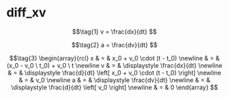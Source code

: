 # diff_xv
$$\tag{1}
v = \frac{dx}{dt}
$$

$$\tag{2}
a = \frac{dv}{dt}
$$

$$\tag{3}
\begin{array}{rcl}
x & = & x_0 + v_0 \cdot (t - t_0) \newline
& = & (x_0 - v_0 \ t_0) + v_0 \ t \newline
v & = & \displaystyle \frac{dx}{dt} \newline
& = & \displaystyle \frac{d}{dt} \left[ x_0 + v_0 \cdot (t - t_0) \right] \newline
& = & v_0 \newline
a & = & \displaystyle \frac{dv}{dt} \newline
& = & \displaystyle \frac{d}{dt} \left[ v_0 \right] \newline
& = & 0
\end{array}
$$

